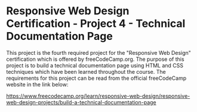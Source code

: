 <h1>Responsive Web Design Certification - Project 4 - Technical Documentation Page</h1>

This project is the fourth required project for the "Responsive Web Design" certification which is offered by freeCodeCamp.org.
The purpose of this project is to build a technical documentation page using HTML and CSS techniques which have been learned throughout the course. 
The requirements for this project can be read from the official freeCodeCamp website in the link below:

https://www.freecodecamp.org/learn/responsive-web-design/responsive-web-design-projects/build-a-technical-documentation-page
